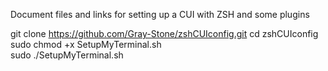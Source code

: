 Document files and links for setting up a CUI with 
	ZSH and some plugins

git clone https://github.com/Gray-Stone/zshCUIconfig.git
cd zshCUIconfig
sudo chmod +x SetupMyTerminal.sh  
sudo ./SetupMyTerminal.sh